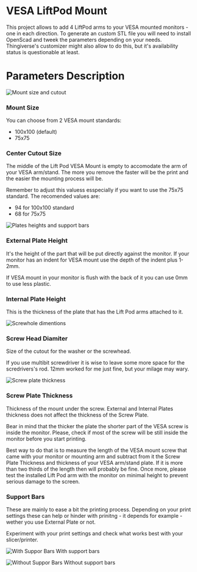 # VESA LiftPod Mount 
This project allows to add 4 LiftPod arms to your VESA mounted monitors - one in each direction.
To generate an custom STL file you will need to install OpenScad and tweek the parameters depending on your needs. Thingiverse's customizer might also allow to do this, but it's availability status is questionable at least.
# Parameters Description

![Mount size and cutout](pics/MountSizeAndCutout.png)
### Mount Size 
You can choose from 2 VESA mount standards:
- 100x100 (default)
- 75x75

### Center Cutout Size 
The middle of the Lift Pod VESA Mount is empty to accomodate the arm of your VESA arm/stand. The more you remove the faster will be the print and the easier the mounting process will be.

Remember to adjust this valuess esspecially if you want to use the 75x75 standard. The recomended values are:
- 94 for 100x100 standard
- 68 for 75x75

![Plates heights and support bars](pics/Plates.png)

### External Plate Height 
It's the height of the part that will be put directly against the monitor.
If your monitor has an indent for VESA mount use the depth of the indent plus 1-2mm.

If VESA mount in your monitor is flush with the back of it you can use 0mm to use less plastic.

### Internal Plate Height
This is the thickness of the plate that has the Lift Pod arms attached to it. 

![Screwhole dimentions](pics/ScrewHoles.png)

### Screw Head Diamiter
Size of the cutout for the washer or the screwhead.

If you use multibit screwdriver it is wise to leave some more space for the scredrivers's rod. 12mm worked for me just fine, but your milage may wary.

![Screw plate thickness](pics/ScrewPlate.png)
### Screw Plate Thickness
Thickness of the mount under the screw. External and Internal Plates thickness does not affect the thickness of the Screw Plate. 

Bear in mind that the thicker the plate the shorter part of the VESA screw is inside the monitor. Please, check if most of the screw will be still inside the monitor before you start printing. 

Best way to do that is to measure the length of the VESA mount screw that came with your monitor or mounting arm and subtract from it the Screw Plate Thickness and thickness of your VESA arm/stand plate. If it is more than two thirds of the length then will probably be fine. Once more, please test the installed Lift Pod arm with the monitor on minimal height to prevent serious damage to the screen.



### Support Bars 
These are mainly to ease a bit the printing process. Depending on your print settings these can help or hinder with prinitng - it depends for example - wether you use External Plate or not.

Experiment with your print settings and check what works best with your slicer/printer.

![With Suppor Bars](pics/SupportBars.png)
With support bars

![Without Suppor Bars](pics/NoSupportBars.png)
Without support bars
